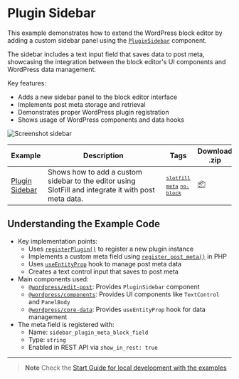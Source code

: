 # Plugin Sidebar

This example demonstrates how to extend the WordPress block editor by adding a custom sidebar panel using the [`PluginSidebar`](https://developer.wordpress.org/block-editor/reference-guides/slotfills/plugin-sidebar/) component.

The sidebar includes a text input field that saves data to post meta, showcasing the integration between the block editor's UI components and WordPress data management.

Key features:

-   Adds a new sidebar panel to the block editor interface
-   Implements post meta storage and retrieval
-   Demonstrates proper WordPress plugin registration
-   Shows usage of WordPress components and data hooks

![Screenshot sidebar](_assets/screenshot.png)

<!-- Please, do not remove these @TABLE EXAMPLES BEGIN and @TABLE EXAMPLES END comments or modify the table inside. This table is automatically generated from the data at _data/examples.json and _data/tags.json -->
<!-- @TABLE EXAMPLES BEGIN -->
| Example | <span style="display: inline-block; width:250px">Description</span> | Tags |Download .zip | Live Demo |
| -------------------------------------------------------------------------------------------------- | ------------------------------------------------------------------------------------------------------------------------ | --------------------------------------------------------------------------------------------------------------------------------------- | ------------------------------------------------------------------------------------------------------------------------------------------------------------------------------------------------------------------------------------------------------------- | ----------------------------------------------------------------------------------------------------------------------------------------------------------------------------------------------------------------------------------------------------------------------------------------------------------------- |
| [Plugin Sidebar](https://github.com/juanma-wp/block-development-examples/tree/trunk/plugins/plugin-sidebar-9ee4a6) | Shows how to add a custom sidebar to the editor using SlotFill and integrate it with post meta data. | <small><code><a href="https://juanma-wp.github.io/block-development-examples/?tags=slotfill">slotfill</a></code></small> <small><code><a href="https://juanma-wp.github.io/block-development-examples/?tags=meta">meta</a></code></small> <small><code><a href="https://juanma-wp.github.io/block-development-examples/?tags=no-block">no-block</a></code></small> | [📦](https://github.com/juanma-wp/block-development-examples/releases/download/latest/plugin-sidebar-9ee4a6.zip "Install the plugin on any WordPress site using this zip and activate it to see the example in action") | [![](https://raw.githubusercontent.com/juanma-wp/block-development-examples/trunk/_assets/icon-wp.svg)](https://playground.wordpress.net/?blueprint-url=https://raw.githubusercontent.com/juanma-wp/block-development-examples/trunk/plugins/plugin-sidebar-9ee4a6/_playground/blueprint.json "Click here to access a live demo of this example" ) |
<!-- @TABLE EXAMPLES END -->

## Understanding the Example Code

-   Key implementation points:
    -   Uses [`registerPlugin()`](https://developer.wordpress.org/block-editor/reference-guides/packages/packages-plugins/#registerplugin) to register a new plugin instance
    -   Implements a custom meta field using [`register_post_meta()`](https://developer.wordpress.org/reference/functions/register_post_meta/) in PHP
    -   Uses [`useEntityProp`](https://developer.wordpress.org/block-editor/reference-guides/packages/packages-core-data/#useentityprop) hook to manage post meta data
    -   Creates a text control input that saves to post meta
-   Main components used:
    -   [`@wordpress/edit-post`](https://developer.wordpress.org/block-editor/reference-guides/packages/packages-edit-post/): Provides `PluginSidebar` component
    -   [`@wordpress/components`](https://developer.wordpress.org/block-editor/reference-guides/components/): Provides UI components like `TextControl` and `PanelBody`
    -   [`@wordpress/core-data`](https://developer.wordpress.org/block-editor/reference-guides/packages/packages-core-data/): Provides `useEntityProp` hook for data management
-   The meta field is registered with:
    -   Name: `sidebar_plugin_meta_block_field`
    -   Type: `string`
    -   Enabled in REST API via `show_in_rest: true`

---

> **Note**
> Check the [Start Guide for local development with the examples](https://github.com/WordPress/block-development-examples/wiki/02-Examples#start-guide-for-local-development-with-the-examples)
